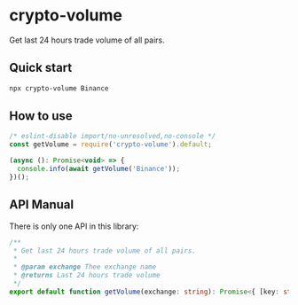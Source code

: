 # crypto-volume

Get last 24 hours trade volume of all pairs.

## Quick start

```bash
npx crypto-volume Binance
```

## How to use

```javascript
/* eslint-disable import/no-unresolved,no-console */
const getVolume = require('crypto-volume').default;

(async (): Promise<void> => {
  console.info(await getVolume('Binance'));
})();
```

## API Manual

There is only one API in this library:

```typescript
/**
 * Get last 24 hours trade volume of all pairs.
 *
 * @param exchange Thee exchange name
 * @returns Last 24 hours trade volume
 */
export default function getVolume(exchange: string): Promise<{ [key: string]: Volume }>;
```
